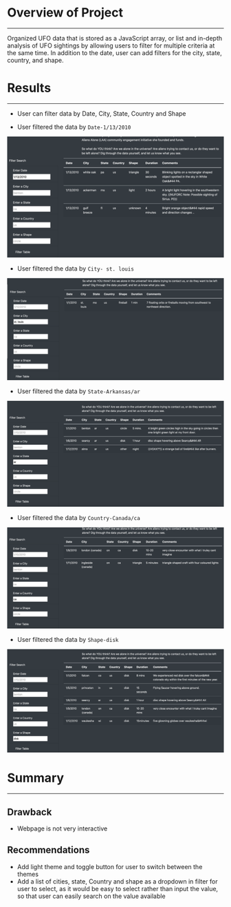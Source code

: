 # Overview of Project
---
 Organized UFO data that is stored as a JavaScript array, or list and in-depth analysis of UFO sightings by allowing users to filter for multiple criteria at the same time. In addition to the date, user can add filters for the city, state, country, and shape.

 # Results
 ---
- User can filter data by Date, City, State, Country and Shape

- User filtered the data by `Date-1/13/2010`
<img src="Images/byDate.png">

- User filtered the data by `City- st. louis`
<img src="Images/byCity.png">

- User filtered the data by `State-Arkansas/ar`
<img src="Images/byState.png">

- User filtered the data by `Country-Canada/ca`
<img src="Images/byCountry.png">

- User filtered the data by `Shape-disk`
<img src="Images/byShape.png">

 # Summary
 ---
 ## Drawback
- Webpage is not very interactive 

## Recommendations
- Add light theme and toggle button for user to switch between the themes 
- Add a list of cities, state, Country and shape as a dropdown in filter for user to select, as it would be easy to select rather than input the value, so that user can easily search on the value available  
